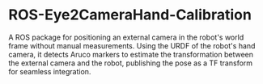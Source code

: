 # ROS-Eye2CameraHand-Calibration
A ROS package for positioning an external camera in the robot's world frame without manual measurements. Using the URDF of the robot's hand camera, it detects Aruco markers to estimate the transformation between the external camera and the robot, publishing the pose as a TF transform for seamless integration.
